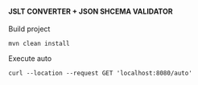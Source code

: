 #### JSLT CONVERTER + JSON SHCEMA VALIDATOR


Build project

``mvn clean install``

Execute auto

``curl --location --request GET 'localhost:8080/auto'``
